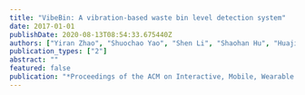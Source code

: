 ```yaml
---
title: "VibeBin: A vibration-based waste bin level detection system"
date: 2017-01-01
publishDate: 2020-08-13T08:54:33.675440Z
authors: ["Yiran Zhao", "Shuochao Yao", "Shen Li", "Shaohan Hu", "Huajie Shao", "Tarek F Abdelzaher"]
publication_types: ["2"]
abstract: ""
featured: false
publication: "*Proceedings of the ACM on Interactive, Mobile, Wearable and Ubiquitous Technologies*"
---
```


